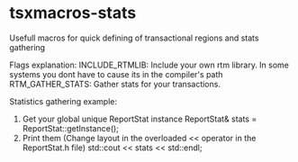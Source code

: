 # tsxmacros-stats
Usefull macros for quick defining of transactional regions and stats gathering

Flags explanation:
INCLUDE_RTMLIB: Include your own rtm library. In some systems you dont have to cause its in the compiler's path
RTM_GATHER_STATS: Gather stats for your transactions.

Statistics gathering example:
  1) Get your global unique ReportStat instance 
      ReportStat& stats = ReportStat::getInstance();
  2) Print them (Change layout in the overloaded << operator in the ReportStat.h file)
      std::cout << stats << std::endl;
